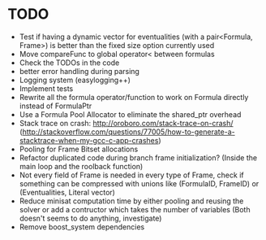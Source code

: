 # TODO

- Test if having a dynamic vector for eventualities (with a pair<Formula, Frame>) is better than the fixed size option currently used
- Move compareFunc to global operator< between formulas
- Check the TODOs in the code
- better error handling during parsing
- Logging system (easylogging++)
- Implement tests
- Rewrite all the formula operator/function to work on Formula directly instead of FormulaPtr
- Use a Formula Pool Allocator to eliminate the shared_ptr overhead
- Stack trace on crash: http://oroboro.com/stack-trace-on-crash/ (http://stackoverflow.com/questions/77005/how-to-generate-a-stacktrace-when-my-gcc-c-app-crashes)
- Pooling for Frame Bitset allocations
- Refactor duplicated code during branch frame initialization? (Inside the main loop and the roolback function)
- Not every field of Frame is needed in every type of Frame, check if something can be compressed with unions like (FormulaID, FrameID) or (Eventualities, Literal vector)
- Reduce minisat computation time by either pooling and reusing the solver or add a contructor which takes the number of variables (Both doesn't seems to do anything, investigate)
- Remove boost_system dependencies
